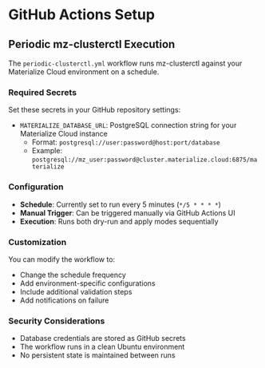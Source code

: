 # GitHub Actions Setup

## Periodic mz-clusterctl Execution

The `periodic-clusterctl.yml` workflow runs mz-clusterctl against your
Materialize Cloud environment on a schedule.

### Required Secrets

Set these secrets in your GitHub repository settings:

- `MATERIALIZE_DATABASE_URL`: PostgreSQL connection string for your Materialize Cloud instance
  - Format: `postgresql://user:password@host:port/database`
  - Example: `postgresql://mz_user:password@cluster.materialize.cloud:6875/materialize`

### Configuration

- **Schedule**: Currently set to run every 5 minutes (`*/5 * * * *`)
- **Manual Trigger**: Can be triggered manually via GitHub Actions UI
- **Execution**: Runs both dry-run and apply modes sequentially

### Customization

You can modify the workflow to:
- Change the schedule frequency
- Add environment-specific configurations
- Include additional validation steps
- Add notifications on failure

### Security Considerations

- Database credentials are stored as GitHub secrets
- The workflow runs in a clean Ubuntu environment
- No persistent state is maintained between runs
